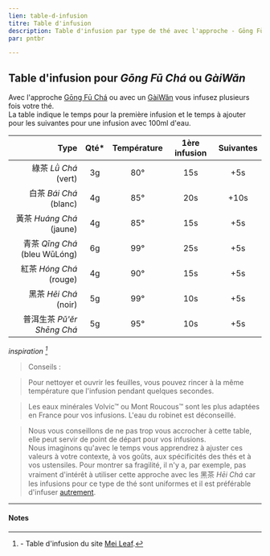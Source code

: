 ```yaml
---
lien: table-d-infusion
titre: Table d'infusion
description: Table d'infusion par type de thé avec l'approche - Gōng Fū Chá
par: pntbr

---
```


## Table d'infusion pour _Gōng Fū Chá_ ou _GàiWǎn_
  
Avec l'approche [Gōng Fū Chá](/ressources/gong-fu-cha-pao-fa) ou avec un [GàiWǎn](/ressources/gai-wan-pao-fa) vous infusez plusieurs fois votre thé.  
La table indique le temps pour la première infusion et le temps à ajouter pour les suivantes pour une infusion avec 100ml d'eau.

|               Type           | Qté*  | Température | 1ère infusion | Suivantes |
| ---------------------------: | :---: | :---------: | :-----------: | :-------: |
| 綠茶 _Lǜ Chá_ (vert)          |  3g   |     80°     |      15s      |    +5s    |
| 白茶 _Bái Chá_ (blanc)        |  4g   |     85°     |      20s      |   +10s    |
| 黃茶 _Huáng Chá_ (jaune)      |  4g   |     85°     |      15s      |    +5s    |
| 青茶 _Qīng Chá_ (bleu WūLóng) |  6g   |     99°     |      25s      |    +5s    |
| 紅茶 _Hóng Chá_ (rouge)       |  4g   |     90°     |      15s      |    +5s    |
| 黑茶 _Hēi Chá_ (noir)         |  5g   |     99°     |      10s      |    +5s    |
| 普洱生茶 _Pǔ'ěr Shēng Chá_     |  5g   |     95°     |      10s      |    +5s    |

_inspiration [^1]_

> Conseils :

> Pour nettoyer et ouvrir les feuilles, vous pouvez rincer à la même température que l'infusion pendant quelques secondes.

> Les eaux minérales Volvic™ ou Mont Roucous™ sont les plus adaptées en France pour vos infusions. L'eau du robinet est déconseillé.

> Nous vous conseillons de ne pas trop vous accrocher à cette table, elle peut servir de point de départ pour vos infusions.  
> Nous imaginons qu'avec le temps vous apprendrez à ajuster ces valeurs à votre contexte, à vos goûts, aux spécificités des thés et à vos ustensiles.
> Pour montrer sa fragilité, il n'y a, par exemple, pas vraiment d'intérêt à utiliser cette approche avec les 黑茶 _Hēi Chá_ car les infusions pour ce type de thé sont uniformes et il est préférable d'infuser [autrement](/assets/media/zhu-pao-fa).

---
#### Notes

[^1]: \- Table d'infusion du site [Mei Leaf](https://meileaf.com/article/basic-brewing-guide/).
